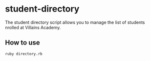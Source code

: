 # student-directory
The student directory script allows you to manage the list of students nrolled at Villains Academy. 

## How to use 
```shell 
ruby directory.rb 
``` 